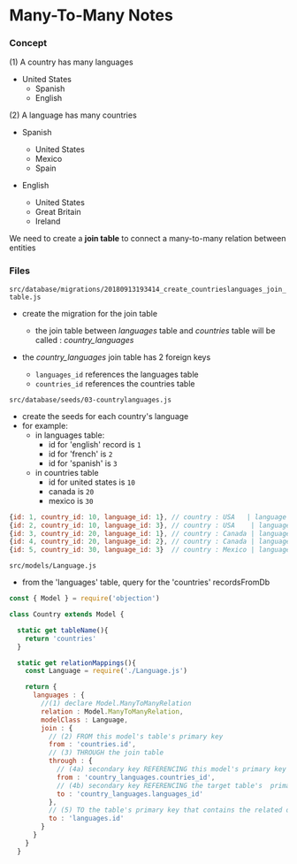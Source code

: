 # Many-To-Many Notes

### Concept

(1) A country has many languages

  + United States
    - Spanish
    - English

(2) A language has many countries

  + Spanish
    - United States
    - Mexico
    - Spain

  + English
    - United States
    - Great Britain
    - Ireland

We need to create a **join table** to connect a many-to-many relation between entities

### Files

`src/database/migrations/20180913193414_create_countrieslanguages_join_table.js`
  + create the migration for the join table
    - the join table between _languages_ table and _countries_ table will be called : _country_languages_

  + the _country_languages_ join table has 2 foreign keys
    - `languages_id` references the languages table
    - `countries_id` references the countries table

`src/database/seeds/03-countrylanguages.js`
  + create the seeds for each country's language
  + for example:
    - in languages table:  
      - id for 'english' record is `1`
      - id for 'french' is `2`
      - id for 'spanish' is `3`
    - in countries table
      - id for united states is `10`
      - canada is `20`
      - mexico is `30`

  ```js
  {id: 1, country_id: 10, language_id: 1}, // country : USA   | language : English
  {id: 2, country_id: 10, language_id: 3}, // country : USA    | language : Spanish
  {id: 3, country_id: 20, language_id: 1}, // country : Canada | language : English
  {id: 4, country_id: 20, language_id: 2}, // country : Canada | language : French
  {id: 5, country_id: 30, language_id: 3}  // country : Mexico | language : Spanish
  ```

`src/models/Language.js`
  + from the 'languages' table, query for the 'countries' recordsFromDb

  ```js
  const { Model } = require('objection')

  class Country extends Model {

    static get tableName(){
      return 'countries'
    }

    static get relationMappings(){
      const Language = require('./Language.js')

      return {
        languages : {
          //(1) declare Model.ManyToManyRelation
          relation : Model.ManyToManyRelation,
          modelClass : Language,
          join : {
            // (2) FROM this model's table's primary key
            from : 'countries.id',
            // (3) THROUGH the join table
            through : {
              // (4a) secondary key REFERENCING this model's primary key
              from : 'country_languages.countries_id',
              // (4b) secondary key REFERENCING the target table's  primary key
              to : 'country_languages.languages_id'
            },
            // (5) TO the table's primary key that contains the related data
            to : 'languages.id'
          }
        }
      }
    }
  ```
